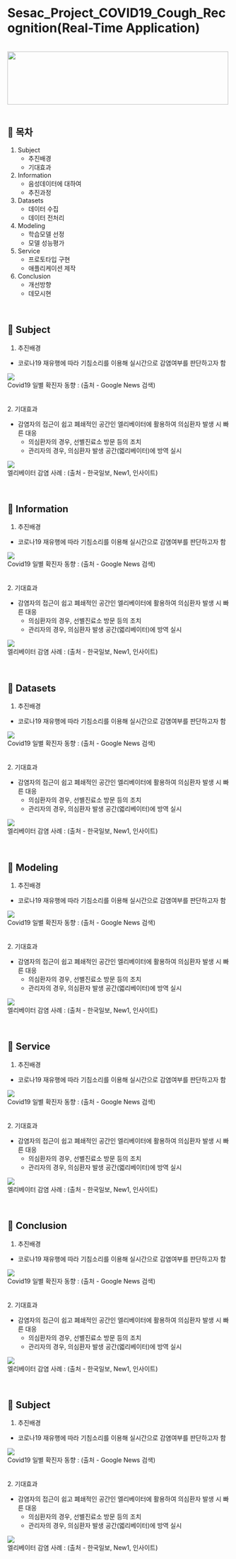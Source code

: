 # Sesac_Project_COVID19_Cough_Recognition(Real-Time Application)

&nbsp;
<img src="./image/image.png" width="500" height="120">
&nbsp;
## 🎈 __목차__
1. Subject
    * 추진배경
    * 기대효과
2. Information
    * 음성데이터에 대하여
    * 추진과정
3. Datasets
    * 데이터 수집
    * 데이터 전처리
4. Modeling
    * 학습모델 선정
    * 모델 성능평가
5. Service
    * 프로토타입 구현
    * 애플리케이션 제작
6. Conclusion
    * 개선방향
    * 데모시현

   



&nbsp;
## 🎈 __Subject__
1. 추진배경
* 코로나19 재유행에 따라 기침소리를 이용해 실시간으로 감염여부를 판단하고자 함

![](./image/image.png)</br>Covid19 일별 확진자 동향 : (출처 - Google News 검색)
</br>
</br>
</br>
2. 기대효과
* 감염자의 접근이 쉽고 폐쇄적인 공간인 엘리베이터에 활용하여 의심환자 발생 시 빠른 대응
   * 의심환자의 경우, 선별진료소 방문 등의 조치
   * 관리자의 경우, 의심환자 발생 공간(엛리베이터)에 방역 실시

![](./image/image.png)</br>엘리베이터 감염 사례 : (출처 - 한국일보, New1, 인사이트)

      

   

&nbsp;
## 🎈 __Information__
1. 추진배경
* 코로나19 재유행에 따라 기침소리를 이용해 실시간으로 감염여부를 판단하고자 함

![](./image/image.png)</br>Covid19 일별 확진자 동향 : (출처 - Google News 검색)
</br>
</br>
</br>
2. 기대효과
* 감염자의 접근이 쉽고 폐쇄적인 공간인 엘리베이터에 활용하여 의심환자 발생 시 빠른 대응
   * 의심환자의 경우, 선별진료소 방문 등의 조치
   * 관리자의 경우, 의심환자 발생 공간(엛리베이터)에 방역 실시

![](./image/image.png)</br>엘리베이터 감염 사례 : (출처 - 한국일보, New1, 인사이트)

   
   
   
   
&nbsp;
## 🎈 __Datasets__
1. 추진배경
* 코로나19 재유행에 따라 기침소리를 이용해 실시간으로 감염여부를 판단하고자 함

![](./image/image.png)</br>Covid19 일별 확진자 동향 : (출처 - Google News 검색)
</br>
</br>
</br>
2. 기대효과
* 감염자의 접근이 쉽고 폐쇄적인 공간인 엘리베이터에 활용하여 의심환자 발생 시 빠른 대응
   * 의심환자의 경우, 선별진료소 방문 등의 조치
   * 관리자의 경우, 의심환자 발생 공간(엛리베이터)에 방역 실시

![](./image/image.png)</br>엘리베이터 감염 사례 : (출처 - 한국일보, New1, 인사이트)

      

   

&nbsp;
## 🎈 __Modeling__
1. 추진배경
* 코로나19 재유행에 따라 기침소리를 이용해 실시간으로 감염여부를 판단하고자 함

![](./image/image.png)</br>Covid19 일별 확진자 동향 : (출처 - Google News 검색)
</br>
</br>
</br>
2. 기대효과
* 감염자의 접근이 쉽고 폐쇄적인 공간인 엘리베이터에 활용하여 의심환자 발생 시 빠른 대응
   * 의심환자의 경우, 선별진료소 방문 등의 조치
   * 관리자의 경우, 의심환자 발생 공간(엛리베이터)에 방역 실시

![](./image/image.png)</br>엘리베이터 감염 사례 : (출처 - 한국일보, New1, 인사이트)

      

   

&nbsp;
## 🎈 __Service__
1. 추진배경
* 코로나19 재유행에 따라 기침소리를 이용해 실시간으로 감염여부를 판단하고자 함

![](./image/image.png)</br>Covid19 일별 확진자 동향 : (출처 - Google News 검색)
</br>
</br>
</br>
2. 기대효과
* 감염자의 접근이 쉽고 폐쇄적인 공간인 엘리베이터에 활용하여 의심환자 발생 시 빠른 대응
   * 의심환자의 경우, 선별진료소 방문 등의 조치
   * 관리자의 경우, 의심환자 발생 공간(엛리베이터)에 방역 실시

![](./image/image.png)</br>엘리베이터 감염 사례 : (출처 - 한국일보, New1, 인사이트)

      

   

&nbsp;
## 🎈 __Conclusion__
1. 추진배경
* 코로나19 재유행에 따라 기침소리를 이용해 실시간으로 감염여부를 판단하고자 함

![](./image/image.png)</br>Covid19 일별 확진자 동향 : (출처 - Google News 검색)
</br>
</br>
</br>
2. 기대효과
* 감염자의 접근이 쉽고 폐쇄적인 공간인 엘리베이터에 활용하여 의심환자 발생 시 빠른 대응
   * 의심환자의 경우, 선별진료소 방문 등의 조치
   * 관리자의 경우, 의심환자 발생 공간(엛리베이터)에 방역 실시

![](./image/image.png)</br>엘리베이터 감염 사례 : (출처 - 한국일보, New1, 인사이트)

      

   

&nbsp;
## 🎈 __Subject__
1. 추진배경
* 코로나19 재유행에 따라 기침소리를 이용해 실시간으로 감염여부를 판단하고자 함

![](./image/image.png)</br>Covid19 일별 확진자 동향 : (출처 - Google News 검색)
</br>
</br>
</br>
2. 기대효과
* 감염자의 접근이 쉽고 폐쇄적인 공간인 엘리베이터에 활용하여 의심환자 발생 시 빠른 대응
   * 의심환자의 경우, 선별진료소 방문 등의 조치
   * 관리자의 경우, 의심환자 발생 공간(엛리베이터)에 방역 실시

![](./image/image.png)</br>엘리베이터 감염 사례 : (출처 - 한국일보, New1, 인사이트)

      

   


   




      
      
